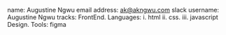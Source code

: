 name: Augustine Ngwu
email address: ak@akngwu.com
slack username: Augustine Ngwu
tracks: 
FrontEnd. Languages: i. html ii. css. iii. javascript
Design. Tools: figma
